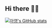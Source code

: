 ## Hi there 👋😆

[![아영's GitHub stats](https://github-readme-stats.vercel.app/api?username=aaaange)](https://github.com/anuraghazra/github-readme-stats)

<!--
**aaaange/aaaange** is a ✨ _special_ ✨ repository because its `README.md` (this file) appears on your GitHub profile.

Here are some ideas to get you started:

- 🔭 I’m currently working on ...
- 🌱 I’m currently learning ...
- 👯 I’m looking to collaborate on ...
- 🤔 I’m looking for help with ...
- 💬 Ask me about ...
- 📫 How to reach me: ...
- 😄 Pronouns: ...
- ⚡ Fun fact: ...
-->
